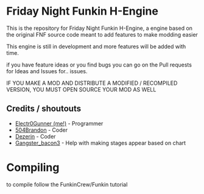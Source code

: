 # Friday Night Funkin H-Engine

This is the repository for Friday Night Funkin H-Engine, a engine based on the original FNF source code meant to add features to make modding easier

This engine is still in development and more features will be added with time.

if you have feature ideas or you find bugs you can go on the Pull requests for Ideas and Issues for.. issues.

IF YOU MAKE A MOD AND DISTRIBUTE A MODIFIED / RECOMPILED VERSION, YOU MUST OPEN SOURCE YOUR MOD AS WELL

## Credits / shoutouts

- [Electr0Gunner (me!)](https://twitter.com/Electr0Gunner) - Programmer
- [504Brandon](https://github.com/504brandon) - Coder
- [Dezerin](https://github/DemonDezerin) - Coder
- [Gangster_bacon3](https://www.youtube.com/channel/UCvdmgoCsWhcVPSwB7h91GEg) - Help with making stages appear based on chart


# Compiling
to compile follow the FunkinCrew/Funkin tutorial
